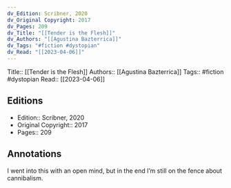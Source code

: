 ```yaml
---
dv_Edition: Scribner, 2020
dv_Original Copyright: 2017
dv_Pages: 209
dv_Title: "[[Tender is the Flesh]]"
dv_Authors: "[[Agustina Bazterrica]]"
dv_Tags: "#fiction #dystopian"
dv_Read: "[[2023-04-06]]"
---
```

Title:: [[Tender is the Flesh]]
Authors:: [[Agustina Bazterrica]]
Tags:: #fiction #dystopian 
Read:: [[2023-04-06]]

## Editions
- Edition:: Scribner, 2020
- Original Copyright:: 2017
- Pages:: 209

## Annotations

  
I went into this with an open mind, but in the end I’m still on the fence about cannibalism.